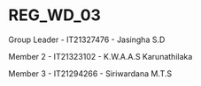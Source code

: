 # REG_WD_03

Group Leader - IT21327476 - Jasingha S.D

Member 2 - IT21323102 - K.W.A.A.S Karunathilaka

Member 3 - IT21294266 - Siriwardana M.T.S
